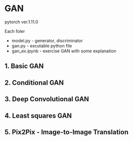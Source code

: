 # GAN
pytorch ver.1.11.0

Each foler
 - model.py - generator, discriminator
 - gan.py - excutable python file
 - gan_ex.ipynb - exercise GAN with some explanation

## 1. Basic GAN
## 2. Conditional GAN
## 3. Deep Convolutional GAN
## 4. Least squares GAN
## 5. Pix2Pix - Image-to-Image Translation
